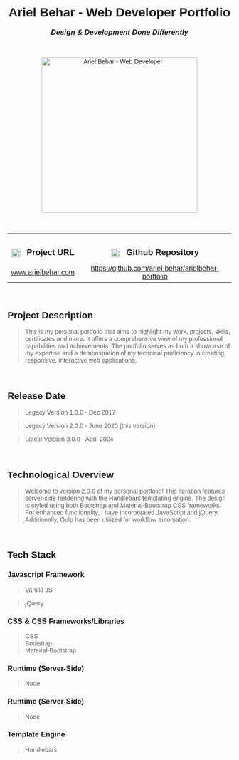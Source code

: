 <link rel="preconnect" href="https://fonts.googleapis.com">
<link rel="preconnect" href="https://fonts.gstatic.com" crossorigin>
<link href="https://fonts.googleapis.com/css2?family=Montserrat:ital,wght@0,100..900;1,100..900&display=swap" rel="stylesheet">

<div style='font-family: "Montserrat", sans-serif; font-optical-sizing: autoм font-weight: 400; font-style: normal;'>

<h1 align="center">Ariel Behar - Web Developer Portfolio</h1>
<h3 align="center" style="margin-top: 1px; text-align: center;" ><em>Design & Development Done Differently</em></h3>

<br />

<p align="center">
    <img style="height: 350px; width: auto" alt="Ariel Behar - Web Developer" src="https://github-repositories-images.s3.eu-central-1.amazonaws.com/portfolio.png">
</p>

<br />

<table align="center" style="width:100%;">
  <tr>
    <th align="center">
        <img align="center" alt="Link" style="height: 20px; width: auto; margin-right: 10px;" src="https://github-repositories-images.s3.eu-central-1.amazonaws.com/link.png">
        <h3 align="center" style="margin-bottom: 10px; display: inline-block;">Project URL</h3>
    </th>
    <th align="center">
        <img align="center" alt="Github" style="height: 20px; width: auto; margin-right: 10px;" src="https://github-repositories-images.s3.eu-central-1.amazonaws.com/github.png">
        <h3 align="center" style="margin-bottom: 10px; display: inline-block;">Github Repository</h3>
    </th>
  </tr>
  <tr>
    <td align="center">
        <a align="center" href="https://www.arielbehar.com/" target="_blank">www.arielbehar.com</a>
    </td>
    <td align="center">
        <a href="https://github.com/ariel-behar/portfolio-v3.0" target="_blank">https://github.com/ariel-behar/arielbehar-portfolio</a>
    </td>
  </tr>
</table>

<br />

<h2>Project Description</h2>

<blockquote>
This is my personal portfolio that aims to highlight my work, projects, skills, certificates and more. It offers a comprehensive view of my professional capabilities and achievements. The portfolio serves as both a showcase of my expertise and a demonstration of my technical proficiency in creating responsive, interactive web applications.
</blockquote>

<br />

<h2>Release Date</h2>

<blockquote>Legacy Version 1.0.0 - Dec 2017</blockquote>
<blockquote>Legacy Version 2.0.0 - June 2020 (this version)</blockquote>
<blockquote>Latest Version 3.0.0 - April 2024</blockquote>

<br />

<h2>Technological Overview</h2>

<blockquote>
Welcome to version 2.0.0 of my personal portfolio! This iteration features server-side rendering with the Handlebars templating engine. The design is styled using both Bootstrap and Material-Bootstrap CSS frameworks. For enhanced functionality, I have incorporated JavaScript and jQuery. Additionally, Gulp has been utilized for workflow automation.
</blockquote>

<br />

<h2>Tech Stack</h2>

<h3>Javascript Framework</h3> 

<blockquote>Vanilla JS</blockquote>
<blockquote>jQuery</blockquote>

<h3>CSS & CSS Frameworks/Libraries</h3>

<blockquote>
CSS
<br/>
Bootstrap
<br/>
Material-Bootstrap</blockquote>

<h3>Runtime (Server-Side)</h3>

<blockquote>Node</blockquote>

<h3>Runtime (Server-Side)</h3>

<blockquote>Node</blockquote>

<h3>Template Engine</h3>

<blockquote>Handlebars</blockquote>

<!-- <br /> -->
<!-- <h2>Specs</h2> -->